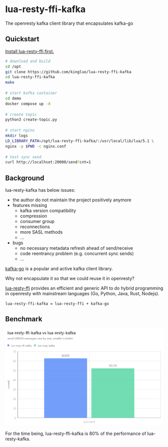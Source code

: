 # lua-resty-ffi-kafka
The openresty kafka client library that encapsulates kafka-go

## Quickstart

[Install lua-resty-ffi first.](https://github.com/kingluo/lua-resty-ffi#install-lua-resty-ffi-via-luarocks)

```bash
# download and build
cd /opt
git clone https://github.com/kingluo/lua-resty-ffi-kafka
cd lua-resty-ffi-kafka
make

# start kafka container
cd demo
docker compose up -d

# create topic
python3 create-topic.py

# start nginx
mkdir logs
LD_LIBRARY_PATH=/opt/lua-resty-ffi-kafka/:/usr/local/lib/lua/5.1 \
nginx -p $PWD -c nginx.conf

# test sync send
curl http://localhsot:20000/send?cnt=1
```

## Background

lua-resty-kafka has below issues:

* the author do not maintain the project positively anymore
* features missing
  * kafka version compatibility
  * compression
  * consumer group
  * reconnections
  * more SASL methods
  * ...
* bugs
  * no necessary metadata refresh ahead of send/receive
  * code reentrancy problem (e.g. concurrent sync sends)
  * ...

[kafka-go](https://github.com/segmentio/kafka-go) is a popular and active kafka client library.

Why not encapsulate it so that we could reuse it in openresty?

[lua-resty-ffi](https://github.com/kingluo/lua-resty-ffi) provides an efficient and generic API to do hybrid programming
in openresty with mainstream languages (Go, Python, Java, Rust, Nodejs).

`lua-resty-ffi-kafka = lua-resty-ffi + kafka-go`

## Benchmark

![lua-resty-ffi-kafka vs lua-resty-kafka](benchmark.png)

For the time being, lua-resty-ffi-kafka is 80% of the performance of lua-resty-kafka.
